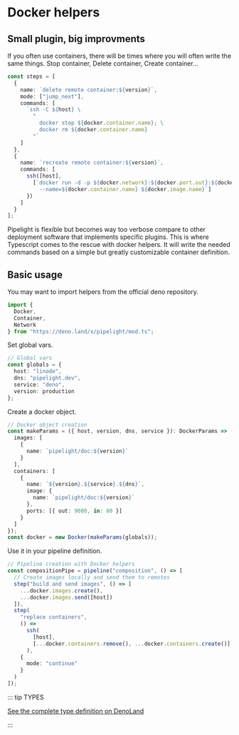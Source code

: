 # Docker helpers <Badge type="warning" text="beta" />

## Small plugin, big improvments

If you often use containers, there will be times where you will often write the same things.
Stop container, Delete container, Create container...

```ts
const steps = [
  {
    name: `delete remote container:${version}`,
    mode: ["jump_next"],
    commands: [
      `ssh -C ${host} \
        "
          docker stop ${docker.container.name}; \
          docker rm ${docker.container.name}
        "`
    ]
  },
  {
    name: `recreate remote container:${version}`,
    commands: [
      ssh([host],
        [`docker run -d -p ${docker.network}:${docker.port.out}:${docker.port.in} \
          --name=${docker.container.name} ${docker.image.name}`]
      })
    ]
  }
];
```

Pipelight is flexible but becomes way too verbose compare to other deployment software that implements specific plugins.
This is where Typescript comes to the rescue with docker helpers.
It will write the needed commands based on a simple but greatly customizable container definition.

## Basic usage

You may want to import helpers from the official deno repository.

```ts
import {
  Docker,
  Container,
  Network
} from "https://deno.land/x/pipelight/mod.ts";
```

Set global vars.

```ts
// Global vars
const globals = {
  host: "linode",
  dns: "pipelight.dev",
  service: "deno",
  version: production
};
```

Create a docker object.

```ts
// Docker object creation
const makeParams = ({ host, version, dns, service }): DockerParams => ({
  images: [
    {
      name: `pipelight/doc:${version}`
    }
  ],
  containers: [
    {
      name: `${version}.${service}.${dns}`,
      image: {
        name: `pipelight/doc:${version}`
      },
      ports: [{ out: 9080, in: 80 }]
    }
  ]
});
const docker = new Docker(makeParams(globals));
```

Use it in your pipeline definition.

```ts
// Pipeline creation with Docker helpers
const compositionPipe = pipeline("composition", () => [
  // Create images locally and send them to remotes
  step("build and send images", () => [
    ...docker.images.create(),
    ...docker.images.send([host])
  ]),
  step(
    "replace containers",
    () =>
      ssh(
        [host],
        [...docker.containers.remove(), ...docker.containers.create()]
      ),
    {
      mode: "continue"
    }
  )
]);
```

::: tip TYPES

[See the complete type definition on DenoLand](https://deno.land/x/pipelight/mod.ts)

:::
